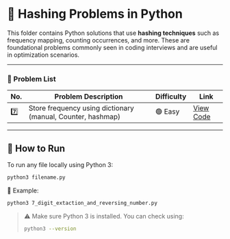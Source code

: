 # 🔐 Hashing Problems in Python

This folder contains Python solutions that use **hashing techniques** such as frequency mapping, counting occurrences, and more. These are foundational problems commonly seen in coding interviews and are useful in optimization scenarios.

---

### 📂 Problem List

| No. | Problem Description                                                  | Difficulty | Link |
|-----|----------------------------------------------------------------------|------------|------|
| 7️⃣  | Store frequency using dictionary (manual, Counter, hashmap)         | 🟢 Easy     | [View Code](https://github.com/Thanveerahmedshaik/DSA-in-Python/blob/main/Hashing/7_store_frequency_in_dictionary.py) |

---



## 🚀 How to Run

To run any file locally using Python 3:

```bash
python3 filename.py
```

🔹 Example:

```bash
python3 7_digit_extaction_and_reversing_number.py
```

> ⚠️ Make sure Python 3 is installed. You can check using:
> ```bash
> python3 --version
> ```
